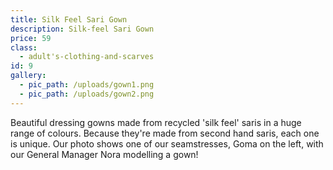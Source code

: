 ```yaml
---
title: Silk Feel Sari Gown
description: Silk-feel Sari Gown
price: 59
class:
  - adult's-clothing-and-scarves
id: 9
gallery:
  - pic_path: /uploads/gown1.png
  - pic_path: /uploads/gown2.png
---
```



Beautiful dressing gowns made from recycled 'silk feel' saris in a huge range of colours. Because they're made from second hand saris, each one is unique. Our photo shows one of our seamstresses, Goma on the left, with our General Manager Nora modelling a gown!